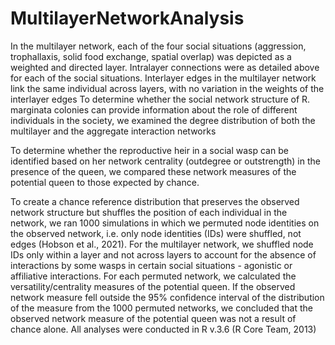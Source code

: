 # MultilayerNetworkAnalysis

In the multilayer network, each of the four social situations (aggression, trophallaxis, solid food exchange, spatial overlap) was depicted as a weighted and directed layer. Intralayer connections were as detailed above for each of the social situations. Interlayer edges in the multilayer network link the same individual across layers, with no variation in the weights of the interlayer edges
To determine whether the social network structure of R. marginata colonies can provide information about the role of different individuals in the society, we examined the degree distribution of both the multilayer and the aggregate interaction networks

To determine whether the reproductive heir in a social wasp can be identified based on her network centrality (outdegree or outstrength) in the presence of the queen,
we compared these network measures of the potential queen to those expected by chance. 
  
  To create a chance reference distribution that preserves the observed network structure but shuffles the position of each individual in the network, 
  we ran 1000 simulations in which we permuted node identities on the observed network, i.e. only node identities (IDs) were shuffled, not edges (Hobson et al., 2021). 
  For the multilayer network, we shuffled node IDs only within a layer and not across layers to account for the absence of interactions by some wasps in certain 
  social situations - agonistic or affiliative interactions. For each permuted network, we calculated the versatility/centrality measures of the potential queen. 
  If the observed network measure fell outside the 95% confidence interval of the distribution of the measure from the 1000 permuted networks, 
  we concluded that the observed network measure of the potential queen was not a result of chance alone. All analyses were conducted in R v.3.6 (R Core Team, 2013)
